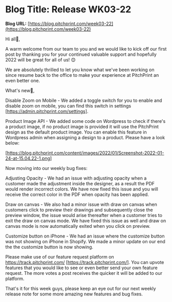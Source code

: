 # **Blog Title**: Release WK03-22

**Blog URL:** [https://blog.pitchprint.com/week03-22](https://blog.pitchprint.com/week03-22)

Hi all👋,

A warm welcome from our team to you and we would like to kick off our first post by thanking you for your continued valuable support and
hopefully 2022 will be great for all of us! 😊

We are absolutely thrilled to let you know what we've been working on since resume back to the office to make your experience at PitchPrint
an even better one.

What's new🚀,

Disable Zoom on Mobile - We added a toggle switch for you to enable and disable zoom on mobile, you can find this switch in settings
[https://admin.pitchprint.com/settings].

Product Image API - We added some code on Wordpress to check if there's a product image, if no product image is provided it will use the
PitchPrint design as the default product image. You can enable this feature in Wordpress admin when assigning a design to a product. Please
have a look below:

[https://blog.pitchprint.com/content/images/2022/01/Screenshot-2022-01-24-at-15.04.22-1.png]

Now moving into our weekly bug fixes:

Adjusting Opacity - We had an issue with adjusting opacity when a customer made the adjustment inside the designer, as a result the PDF
would render incorrect colors. We have now fixed this issue and you will receive the correct color in the PDF when opacity has been applied.

Draw on canvas - We also had a minor issue with draw on canvas when customers click to preview their drawings and subsequently close the
preview window, the issue would arise thereafter when a customer tries to exit the draw on canvas mode. We have fixed this issue as well and
draw on canvas mode is now automatically exited when you click on preview.

Customize button on iPhone - We had an issue where the customize button was not showing on iPhone in Shopify. We made a minor update on our
end the the customize button is now showing.

Please make use of our feature request platform on https://track.pitchprint.com/ [https://track.pitchprint.com/]. You can upvote features
that you would like to see or even better send your own feature request. The more votes a post receives the quicker it will be added to our
platform.

That's it for this week guys, please keep an eye out for our next weekly release note for some more amazing new features and bug fixes.

